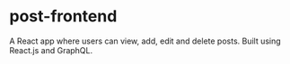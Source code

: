 # post-frontend
A React app where users can view, add, edit and delete posts. Built using React.js and GraphQL.
